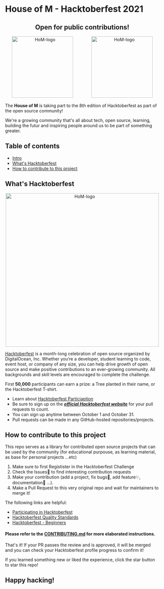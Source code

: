 # House of M - Hacktoberfest 2021
<h2 align="center">Open for public contributions!</h2>
<p align="center">
  <img src="https://www.pixenli.com/image/m9vXn--n" alt="HoM-logo" width="200">
  &#160;&#160;&#160;&#160;&#160;&#160;&#160;&#160;&#160;&#160;&#160;&#160;&#160;
  <img src="https://www.pixenli.com/image/lrSiGASU" alt="HoM-logo" width="200">
</p>

The **House of M** is taking part to the 8th edition of Hacktoberfest as part of the open source community!

We're a growing community that's all about tech, open source, learning, building the futur and inspiring people around us to be part of something greater.

## Table of contents
- [Intro](#House-of-M---Hacktoberfest-2021)
- [What's Hacktoberfest](#What-'-s-Hacktoberfest)
- [How to contribute to this project](#How-to-contribute-to-this-project)

## What's Hacktoberfest
<p align="center">
  <img src="https://www.pixenli.com/image/HBX2VWTo" alt="HoM-logo" width="500">
</p>

[Hacktoberfest](https://hacktoberfest.digitalocean.com) is a month-long celebration of open source organized by DigitalOcean, Inc. Whether you’re a developer, student learning to code, event host, or company of any size, you can help drive growth of open source and make positive contributions to an ever-growing community. All backgrounds and skill levels are encouraged to complete the challenge.

First **50,000** participants can earn a prize: a Tree planted in their name, or the Hacktoberfest T-shirt.
- Learn about [Hacktoberfest Particiaption](https://hacktoberfest.digitalocean.com/resources/participation)
- Be sure to sign up on the ***[official Hacktoberfest website](https://hacktoberfest.digitalocean.com/register)*** for your pull requests to count.
- You can sign up anytime between October 1 and October 31.
- Pull requests can be made in any GitHub-hosted repositories/projects.

## How to contribute to this project
This repo serves as a library for contributed open source projects that can be used by the community (for educational purpouse, as learning material, as base for personal projects ...etc)

1. Make sure to first Registister in the Hacktoberfest Challenge
2. Check the Issues📌 to find interesting contribution requests
3. Make your contribution (add a project, fix bugs🐛, add feature✨, documentation📝 ...). 
4. Make a Pull Request to this very original repo and wait for maintainers to merge it!

The following links are helpful:
- [Participating in Hacktoberfest](https://hacktoberfest.digitalocean.com/resources/participation)
- [Hacktoberfest Quality Standards](https://hacktoberfest.digitalocean.com/resources/qualitystandards)
- [Hacktoberfest - Beginners](https://hacktoberfest.digitalocean.com/resources/beginners)

#### Please refer to the [CONTRIBUTING.md](./CONTRIBUTING.md) for more elaborated instructions.

That's it! If your PR passes the review and is approved, it will be merged and you can check your Hacktoberfest profile progress to confirm it!

If you learned something new or liked the experience, click the star button to star this repo!

## Happy hacking!